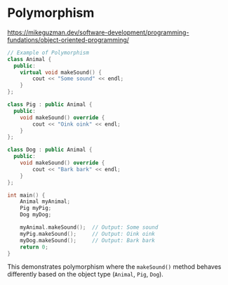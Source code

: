 # Polymorphism

https://mikeguzman.dev/software-development/programming-fundations/object-oriented-programming/

```C++
// Example of Polymorphism
class Animal {
  public:
    virtual void makeSound() {
        cout << "Some sound" << endl;
    }
};

class Pig : public Animal {
  public:
    void makeSound() override {
        cout << "Oink oink" << endl;
    }
};

class Dog : public Animal {
  public:
    void makeSound() override {
        cout << "Bark bark" << endl;
    }
};

int main() {
    Animal myAnimal;
    Pig myPig;
    Dog myDog;

    myAnimal.makeSound();  // Output: Some sound
    myPig.makeSound();     // Output: Oink oink
    myDog.makeSound();     // Output: Bark bark
    return 0;
}

```

This demonstrates polymorphism where the `makeSound()` method behaves differently based on the object type (`Animal`, `Pig`, `Dog`).